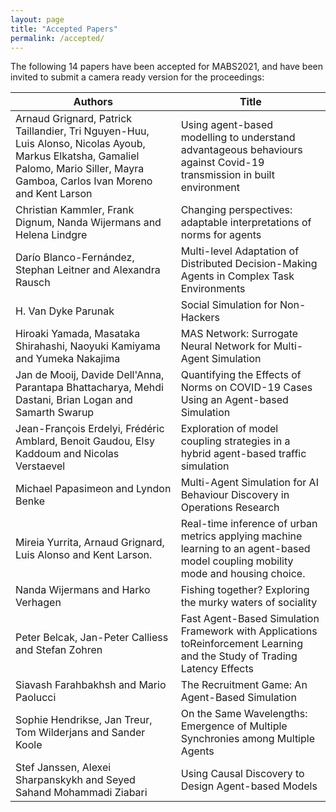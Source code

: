 ```yaml
---
layout: page
title: "Accepted Papers"
permalink: /accepted/
---
```


The following 14 papers have been accepted for MABS2021, and have been invited to submit a camera ready version for the proceedings:

| Authors | Title |
|-|-|
| Arnaud Grignard, Patrick Taillandier, Tri   Nguyen-Huu, Luis Alonso, Nicolas Ayoub, Markus Elkatsha, Gamaliel Palomo,   Mario Siller, Mayra Gamboa, Carlos Ivan Moreno and Kent Larson | Using agent-based modelling to understand advantageous behaviours against   Covid-19 transmission in built environment |
| Christian Kammler, Frank Dignum, Nanda   Wijermans and Helena Lindgre | Changing perspectives: adaptable interpretations of norms for agents |
| Darío Blanco-Fernández, Stephan Leitner   and Alexandra Rausch | Multi-level Adaptation of Distributed Decision-Making Agents in Complex   Task Environments |
| H. Van Dyke Parunak | Social Simulation for Non-Hackers |
| Hiroaki Yamada, Masataka Shirahashi,   Naoyuki Kamiyama and Yumeka Nakajima | MAS Network: Surrogate Neural Network for Multi-Agent Simulation |
| Jan de Mooij, Davide Dell'Anna, Parantapa   Bhattacharya, Mehdi Dastani, Brian Logan and Samarth Swarup | Quantifying the Effects of Norms on COVID-19 Cases Using an Agent-based   Simulation |
| Jean-François Erdelyi, Frédéric Amblard,   Benoit Gaudou, Elsy Kaddoum and Nicolas Verstaevel | Exploration of model coupling strategies in a hybrid agent-based traffic   simulation |
| Michael Papasimeon and Lyndon Benke | Multi-Agent Simulation for AI Behaviour Discovery in Operations Research |
| Mireia Yurrita, Arnaud Grignard, Luis   Alonso and Kent Larson.  | Real-time inference of urban metrics applying machine learning to an   agent-based model coupling mobility mode and housing choice. |
| Nanda Wijermans and Harko Verhagen | Fishing together? Exploring the murky waters of sociality |
| Peter Belcak, Jan-Peter Calliess and   Stefan Zohren | Fast Agent-Based Simulation Framework with Applications toReinforcement   Learning and the Study of Trading Latency Effects |
| Siavash Farahbakhsh and Mario Paolucci | The Recruitment Game: An Agent-Based Simulation |
| Sophie Hendrikse, Jan Treur, Tom   Wilderjans and Sander Koole | On the Same Wavelengths: Emergence of Multiple Synchronies among Multiple   Agents |
| Stef Janssen, Alexei Sharpanskykh and   Seyed Sahand Mohammadi Ziabari | Using Causal Discovery to Design Agent-based Models |



